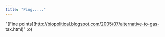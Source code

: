 ```yaml
---
title: "Ping....."
---
```

"[Fine points](http://biopolitical.blogspot.com/2005/07/alternative-to-gas-
tax.html)" :o)

